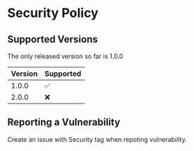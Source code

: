 # Security Policy

## Supported Versions

The only released version so far is 1.0.0

| Version | Supported          |
| ------- | ------------------ |
| 1.0.0   | :white_check_mark: |
| 2.0.0   | :x:                |

## Reporting a Vulnerability

Create an issue with Security tag when repoting vulnerability.
